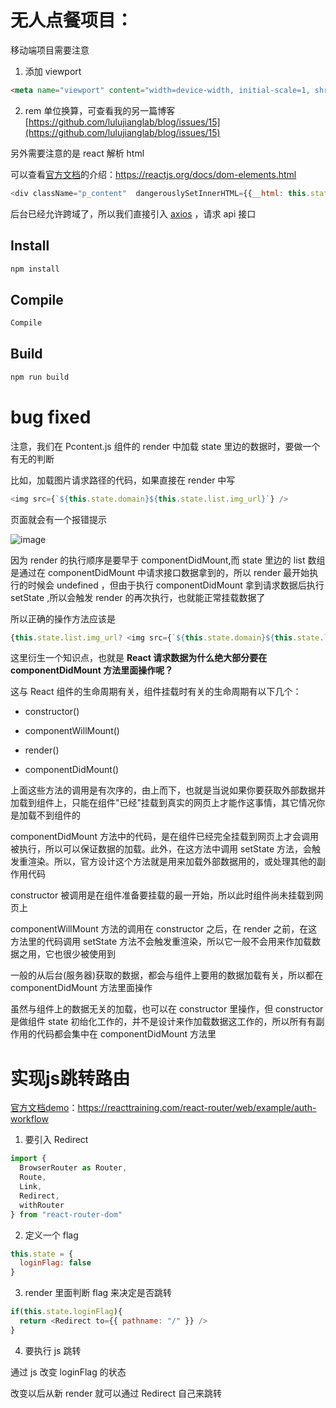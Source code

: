 # 无人点餐项目：

移动端项目需要注意

1. 添加 viewport

```html
<meta name="viewport" content="width=device-width, initial-scale=1, shrink-to-fit=no">
```

2. rem 单位换算，可查看我的另一篇博客[https://github.com/lulujianglab/blog/issues/15](https://github.com/lulujianglab/blog/issues/15)

另外需要注意的是 react 解析 html

可以查看[官方文档](https://reactjs.org/docs/dom-elements.html)的介绍：https://reactjs.org/docs/dom-elements.html
    
```js
<div className="p_content"  dangerouslySetInnerHTML={{__html: this.state.list.content}}> </div>
```

后台已经允许跨域了，所以我们直接引入 [axios](https://github.com/axios/axios) ，请求 api 接口

## Install

```sh
npm install
```

## Compile

```sh
Compile
```

## Build

```sh
npm run build
```

# bug fixed

注意，我们在 Pcontent.js 组件的 render 中加载 state 里边的数据时，要做一个有无的判断

比如，加载图片请求路径的代码，如果直接在 render 中写

```js
<img src={`${this.state.domain}${this.state.list.img_url}`} />
```

页面就会有一个报错提示

![image](https://user-images.githubusercontent.com/26807227/50734153-61eae100-11d5-11e9-9bf3-70af2485ded3.png)

因为 render 的执行顺序是要早于 componentDidMount,而 state 里边的 list 数组是通过在 componentDidMount 中请求接口数据拿到的，所以 render 最开始执行的时候会 undefined ，但由于执行 componentDidMount 拿到请求数据后执行 setState ,所以会触发 render 的再次执行，也就能正常挂载数据了

所以正确的操作方法应该是

```js
{this.state.list.img_url? <img src={`${this.state.domain}${this.state.list.img_url}`} /> : ''}
```

这里衍生一个知识点，也就是 **React 请求数据为什么绝大部分要在 componentDidMount 方法里面操作呢？**

这与 React 组件的生命周期有关，组件挂载时有关的生命周期有以下几个：

* constructor()

* componentWillMount()

* render()

* componentDidMount()

上面这些方法的调用是有次序的，由上而下，也就是当说如果你要获取外部数据并加载到组件上，只能在组件"已经"挂载到真实的网页上才能作这事情，其它情况你是加载不到组件的

componentDidMount 方法中的代码，是在组件已经完全挂载到网页上才会调用被执行，所以可以保证数据的加载。此外，在这方法中调用 setState 方法，会触发重渲染。所以，官方设计这个方法就是用来加载外部数据用的，或处理其他的副作用代码

constructor 被调用是在组件准备要挂载的最一开始，所以此时组件尚未挂载到网页上

componentWillMount 方法的调用在 constructor 之后，在 render 之前，在这方法里的代码调用 setState 方法不会触发重渲染，所以它一般不会用来作加载数据之用，它也很少被使用到

一般的从后台(服务器)获取的数据，都会与组件上要用的数据加载有关，所以都在 componentDidMount 方法里面操作

虽然与组件上的数据无关的加载，也可以在 constructor 里操作，但 constructor 是做组件 state 初绐化工作的，并不是设计来作加载数据这工作的，所以所有有副作用的代码都会集中在 componentDidMount 方法里

# 实现js跳转路由

[官方文档demo](https://reacttraining.com/react-router/web/example/auth-workflow)：https://reacttraining.com/react-router/web/example/auth-workflow

1. 要引入 Redirect

```js
import {
  BrowserRouter as Router,
  Route,
  Link,
  Redirect,
  withRouter
} from "react-router-dom"
```

2. 定义一个 flag

```js
this.state = { 
  loginFlag: false            
} 
```

3. render 里面判断 flag 来决定是否跳转

```js
if(this.state.loginFlag){
  return <Redirect to={{ pathname: "/" }} />
}
```

4. 要执行 js 跳转

通过 js 改变 loginFlag 的状态

改变以后从新 render 就可以通过 Redirect 自己来跳转

